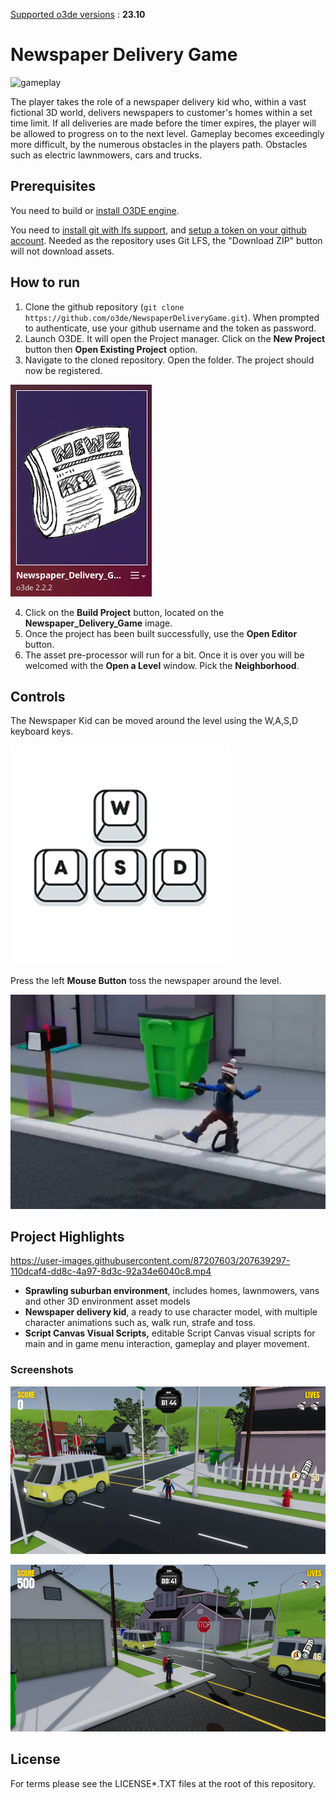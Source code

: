<u>Supported o3de versions</u> : **23.10**

# Newspaper Delivery Game

![gameplay](Media/gameplay.gif?raw=true)

The player takes the role of a newspaper delivery kid who, within a vast fictional 3D world, delivers newspapers to customer's homes within a set time limit. If all deliveries are made before the timer expires, the player will be allowed to progress on to the next level. Gameplay becomes exceedingly more difficult, by the numerous obstacles in the players path. Obstacles such as electric lawnmowers, cars and trucks.

## Prerequisites

You need to build or [install O3DE engine](https://o3de.org/download/).

You need to [install git with lfs support](https://git-scm.com/downloads), and [setup a token on your github account](https://www.docs.o3de.org/docs/welcome-guide/setup/setup-from-github/#configure-credentials-for-git-lfs). Needed as the repository uses Git LFS, the "Download ZIP" button will not download assets.

## How to run

1. Clone the github repository (`git clone https://github.com/o3de/NewspaperDeliveryGame.git`). When prompted to authenticate, use your github username and the token as password.
2. Launch O3DE. It will open the Project manager. Click on the **New Project** button then **Open Existing Project** option.
3. Navigate to the cloned repository. Open the folder. The project should now be registered.

![project](Media/project.png?raw=true)

4. Click on the **Build Project** button, located on the **Newspaper_Delivery_Game** image.
5. Once the project has been built successfully, use the **Open Editor** button.
6. The asset pre-processor will run for a bit. Once it is over you will be welcomed with the **Open a Level** window. Pick the **Neighborhood**.

## Controls

The Newspaper Kid can be moved around the level using the W,A,S,D keyboard keys.

![keyboard](Media/keyboard.png?raw=true)

Press the left **Mouse Button** toss the newspaper around the level.

![character](Media/character.png?raw=true)

## Project Highlights

https://user-images.githubusercontent.com/87207603/207639297-110dcaf4-dd8c-4a97-8d3c-92a34e6040c8.mp4

-   **Sprawling suburban environment**, includes homes, lawnmowers, vans and other 3D environment asset models
-   **Newspaper delivery kid**, a ready to use character model, with multiple character animations such as, walk run, strafe and toss.
-   **Script Canvas Visual Scripts,** editable Script Canvas visual scripts for main and in game menu interaction, gameplay and player movement.

### Screenshots

![gameplay](Media/gameplay.png?raw=true)

![gameplay](Media/gameplay-2.png?raw=true)

## License

For terms please see the LICENSE\*.TXT files at the root of this repository.
